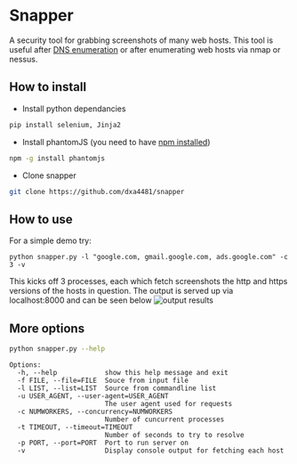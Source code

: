 # Snapper
A security tool for grabbing screenshots of many web hosts. This tool is useful after [DNS enumeration](https://github.com/mschwager/fierce) or after enumerating web hosts via nmap or nessus.

## How to install

- Install python dependancies
```bash
pip install selenium, Jinja2
```

- Install phantomJS (you need to have [npm installed](https://nodejs.org/en/download/package-manager/))
```bash
npm -g install phantomjs
```

- Clone snapper
```bash
git clone https://github.com/dxa4481/snapper
```

## How to use

For a simple demo try:
```
python snapper.py -l "google.com, gmail.google.com, ads.google.com" -c 3 -v
```
This kicks off 3 processes, each which fetch screenshots the http and https versions of the hosts in question. The output is served up via localhost:8000 and can be seen below
![output results](http://i.imgur.com/OlvyIBp.png)

## More options

```bash
python snapper.py --help
```

```
Options:
  -h, --help            show this help message and exit
  -f FILE, --file=FILE  Souce from input file
  -l LIST, --list=LIST  Source from commandline list
  -u USER_AGENT, --user-agent=USER_AGENT
                        The user agent used for requests
  -c NUMWORKERS, --concurrency=NUMWORKERS
                        Number of cuncurrent processes
  -t TIMEOUT, --timeout=TIMEOUT
                        Number of seconds to try to resolve
  -p PORT, --port=PORT  Port to run server on
  -v                    Display console output for fetching each host
```
